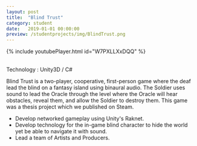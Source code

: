 ```yaml
---
layout: post
title:  "Blind Trust"
category: student
date:   2019-01-01 00:00:00
preview: /studentprojects/img/BlindTrust.png
---
```


{% include youtubePlayer.html id="W7PXLLXxDQQ" %}

<br/>
Technology : Unity3D / C#
<br/>

 Blind Trust is a two-player, cooperative, first-person game where the deaf lead the blind on a fantasy island using binaural audio. The Soldier uses sound to lead the Oracle through the level where the Oracle will hear obstacles, reveal them, and allow the Soldier to destroy them.
 This game was a thesis project which we published on Steam. 
 <ul>
 <li> Develop networked gameplay using Unity's Raknet. </li>
 <li> Develop technology for the in-game blind character to hide the world yet be able to navigate it with sound.</li>
 <li> Lead a team of Artists and Producers.</li>
 </ul>


